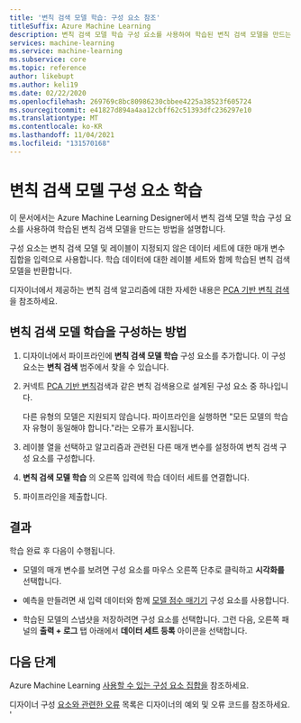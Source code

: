 ```yaml
---
title: '변칙 검색 모델 학습: 구성 요소 참조'
titleSuffix: Azure Machine Learning
description: 변칙 검색 모델 학습 구성 요소를 사용하여 학습된 변칙 검색 모델을 만드는 방법을 알아봅니다.
services: machine-learning
ms.service: machine-learning
ms.subservice: core
ms.topic: reference
author: likebupt
ms.author: keli19
ms.date: 02/22/2020
ms.openlocfilehash: 269769c8bc80986230cbbee4225a38523f605724
ms.sourcegitcommit: e41827d894a4aa12cbff62c51393dfc236297e10
ms.translationtype: MT
ms.contentlocale: ko-KR
ms.lasthandoff: 11/04/2021
ms.locfileid: "131570168"
---
```

# <a name="train-anomaly-detection-model-component"></a>변칙 검색 모델 구성 요소 학습

이 문서에서는 Azure Machine Learning Designer에서 변칙 검색 모델 학습 구성 요소를 사용하여 학습된 변칙 검색 모델을 만드는 방법을 설명합니다.

구성 요소는 변칙 검색 모델 및 레이블이 지정되지 않은 데이터 세트에 대한 매개 변수 집합을 입력으로 사용합니다. 학습 데이터에 대한 레이블 세트와 함께 학습된 변칙 검색 모델을 반환합니다.  

디자이너에서 제공하는 변칙 검색 알고리즘에 대한 자세한 내용은 [PCA 기반 변칙 검색](pca-based-anomaly-detection.md)을 참조하세요.  

## <a name="how-to-configure-train-anomaly-detection-model"></a>변칙 검색 모델 학습을 구성하는 방법 

1.  디자이너에서 파이프라인에 **변칙 검색 모델 학습** 구성 요소를 추가합니다. 이 구성 요소는 **변칙 검색** 범주에서 찾을 수 있습니다.

2. 커넥트 [PCA 기반 변칙](pca-based-anomaly-detection.md)검색과 같은 변칙 검색용으로 설계된 구성 요소 중 하나입니다.

    다른 유형의 모델은 지원되지 않습니다. 파이프라인을 실행하면 "모든 모델의 학습자 유형이 동일해야 합니다."라는 오류가 표시됩니다.  

3.  레이블 열을 선택하고 알고리즘과 관련된 다른 매개 변수를 설정하여 변칙 검색 구성 요소를 구성합니다.  

4.  **변칙 검색 모델 학습** 의 오른쪽 입력에 학습 데이터 세트를 연결합니다.  

5.  파이프라인을 제출합니다.  

## <a name="results"></a>결과

학습 완료 후 다음이 수행됩니다.

+ 모델의 매개 변수를 보려면 구성 요소를 마우스 오른쪽 단추로 클릭하고 **시각화를** 선택합니다. 

+ 예측을 만들려면 새 입력 데이터와 함께 [모델 점수 매기기](score-model.md) 구성 요소를 사용합니다.

+ 학습된 모델의 스냅샷을 저장하려면 구성 요소를 선택합니다. 그런 다음, 오른쪽 패널의 **출력 + 로그** 탭 아래에서 **데이터 세트 등록** 아이콘을 선택합니다.   

 
## <a name="next-steps"></a>다음 단계

Azure Machine Learning [사용할 수 있는 구성 요소 집합을](component-reference.md) 참조하세요. 

디자이너 구성 [요소와 관련한 오류](designer-error-codes.md) 목록은 디자이너의 예외 및 오류 코드를 참조하세요.
'